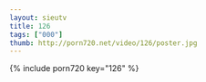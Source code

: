 ```yaml
--- 
layout: sieutv
title: 126
tags: ["000"]
thumb: http://porn720.net/video/126/poster.jpg
---
```

{% include porn720 key="126" %} 
